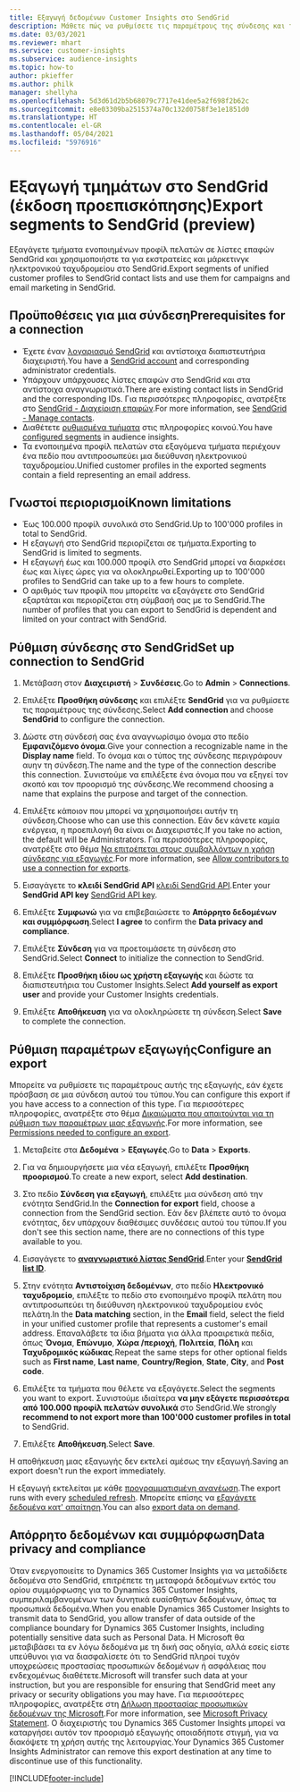 ```yaml
---
title: Εξαγωγή δεδομένων Customer Insights στο SendGrid
description: Μάθετε πώς να ρυθμίσετε τις παραμέτρους της σύνδεσης και της εξαγωγής στο SendGrid.
ms.date: 03/03/2021
ms.reviewer: mhart
ms.service: customer-insights
ms.subservice: audience-insights
ms.topic: how-to
author: pkieffer
ms.author: philk
manager: shellyha
ms.openlocfilehash: 5d3d61d2b5b68079c7717e41dee5a2f698f2b62c
ms.sourcegitcommit: e8e03309ba2515374a70c132d0758f3e1e1851d0
ms.translationtype: HT
ms.contentlocale: el-GR
ms.lasthandoff: 05/04/2021
ms.locfileid: "5976916"
---
```

# <a name="export-segments-to-sendgrid-preview"></a><span data-ttu-id="31101-103">Εξαγωγή τμημάτων στο SendGrid (έκδοση προεπισκόπησης)</span><span class="sxs-lookup"><span data-stu-id="31101-103">Export segments to SendGrid (preview)</span></span>

<span data-ttu-id="31101-104">Εξαγάγετε τμήματα ενοποιημένων προφίλ πελατών σε λίστες επαφών SendGrid και χρησιμοποιήστε τα για εκστρατείες και μάρκετινγκ ηλεκτρονικού ταχυδρομείου στο SendGrid.</span><span class="sxs-lookup"><span data-stu-id="31101-104">Export segments of unified customer profiles to SendGrid contact lists and use them for campaigns and email marketing in SendGrid.</span></span> 

## <a name="prerequisites-for-a-connection"></a><span data-ttu-id="31101-105">Προϋποθέσεις για μια σύνδεση</span><span class="sxs-lookup"><span data-stu-id="31101-105">Prerequisites for a connection</span></span>

-   <span data-ttu-id="31101-106">Έχετε έναν [λογαριασμό SendGrid](https://sendgrid.com/) και αντίστοιχα διαπιστευτήρια διαχειριστή.</span><span class="sxs-lookup"><span data-stu-id="31101-106">You have a [SendGrid account](https://sendgrid.com/) and corresponding administrator credentials.</span></span>
-   <span data-ttu-id="31101-107">Υπάρχουν υπάρχουσες λίστες επαφών στο SendGrid και στα αντίστοιχα αναγνωριστικά.</span><span class="sxs-lookup"><span data-stu-id="31101-107">There are existing contact lists in SendGrid and the corresponding IDs.</span></span> <span data-ttu-id="31101-108">Για περισσότερες πληροφορίες, ανατρέξτε στο [SendGrid - Διαχείριση επαφών](https://sendgrid.com/docs/ui/managing-contacts/create-and-manage-contacts/#manage-contacts).</span><span class="sxs-lookup"><span data-stu-id="31101-108">For more information, see [SendGrid - Manage contacts](https://sendgrid.com/docs/ui/managing-contacts/create-and-manage-contacts/#manage-contacts).</span></span>
-   <span data-ttu-id="31101-109">Διαθέτετε [ρυθμισμένα τμήματα](segments.md) στις πληροφορίες κοινού.</span><span class="sxs-lookup"><span data-stu-id="31101-109">You have [configured segments](segments.md) in audience insights.</span></span>
-   <span data-ttu-id="31101-110">Τα ενοποιημένα προφίλ πελατών στα εξαγόμενα τμήματα περιέχουν ένα πεδίο που αντιπροσωπεύει μια διεύθυνση ηλεκτρονικού ταχυδρομείου.</span><span class="sxs-lookup"><span data-stu-id="31101-110">Unified customer profiles in the exported segments contain a field representing an email address.</span></span>

## <a name="known-limitations"></a><span data-ttu-id="31101-111">Γνωστοί περιορισμοί</span><span class="sxs-lookup"><span data-stu-id="31101-111">Known limitations</span></span>

- <span data-ttu-id="31101-112">Έως 100.000 προφίλ συνολικά στο SendGrid.</span><span class="sxs-lookup"><span data-stu-id="31101-112">Up to 100'000 profiles in total to SendGrid.</span></span>
- <span data-ttu-id="31101-113">Η εξαγωγή στο SendGrid περιορίζεται σε τμήματα.</span><span class="sxs-lookup"><span data-stu-id="31101-113">Exporting to SendGrid is limited to segments.</span></span>
- <span data-ttu-id="31101-114">Η εξαγωγή έως και 100.000 προφίλ στο SendGrid μπορεί να διαρκέσει έως και λίγες ώρες για να ολοκληρωθεί.</span><span class="sxs-lookup"><span data-stu-id="31101-114">Exporting up to 100'000 profiles to SendGrid can take up to a few hours to complete.</span></span> 
- <span data-ttu-id="31101-115">Ο αριθμός των προφίλ που μπορείτε να εξαγάγετε στο SendGrid εξαρτάται και περιορίζεται στη σύμβασή σας με το SendGrid.</span><span class="sxs-lookup"><span data-stu-id="31101-115">The number of profiles that you can export to SendGrid is dependent and limited on your contract with SendGrid.</span></span>

## <a name="set-up-connection-to-sendgrid"></a><span data-ttu-id="31101-116">Ρύθμιση σύνδεσης στο SendGrid</span><span class="sxs-lookup"><span data-stu-id="31101-116">Set up connection to SendGrid</span></span>

1. <span data-ttu-id="31101-117">Μετάβαση στον **Διαχειριστή** > **Συνδέσεις**.</span><span class="sxs-lookup"><span data-stu-id="31101-117">Go to **Admin** > **Connections**.</span></span>

1. <span data-ttu-id="31101-118">Επιλέξτε **Προσθήκη σύνδεσης** και επιλέξτε **SendGrid** για να ρυθμίσετε τις παραμέτρους της σύνδεσης.</span><span class="sxs-lookup"><span data-stu-id="31101-118">Select **Add connection** and choose **SendGrid** to configure the connection.</span></span>

1. <span data-ttu-id="31101-119">Δώστε στη σύνδεσή σας ένα αναγνωρίσιμο όνομα στο πεδίο **Εμφανιζόμενο όνομα**.</span><span class="sxs-lookup"><span data-stu-id="31101-119">Give your connection a recognizable name in the **Display name** field.</span></span> <span data-ttu-id="31101-120">Το όνομα και ο τύπος της σύνδεσης περιγράφουν αυην τη σύνδεση.</span><span class="sxs-lookup"><span data-stu-id="31101-120">The name and the type of the connection describe this connection.</span></span> <span data-ttu-id="31101-121">Συνιστούμε να επιλέξετε ένα όνομα που να εξηγεί τον σκοπό και τον προορισμό της σύνδεσης.</span><span class="sxs-lookup"><span data-stu-id="31101-121">We recommend choosing a name that explains the purpose and target of the connection.</span></span>

1. <span data-ttu-id="31101-122">Επιλέξτε κάποιον που μπορεί να χρησιμοποιήσει αυτήν τη σύνδεση.</span><span class="sxs-lookup"><span data-stu-id="31101-122">Choose who can use this connection.</span></span> <span data-ttu-id="31101-123">Εάν δεν κάνετε καμία ενέργεια, η προεπιλογή θα είναι οι Διαχειριστές.</span><span class="sxs-lookup"><span data-stu-id="31101-123">If you take no action, the default will be Administrators.</span></span> <span data-ttu-id="31101-124">Για περισσότερες πληροφορίες, ανατρέξτε στο θέμα [Να επιτρέπεται στους συμβαλλόντων η χρήση σύνδεσης για εξαγωγές](connections.md#allow-contributors-to-use-a-connection-for-exports).</span><span class="sxs-lookup"><span data-stu-id="31101-124">For more information, see [Allow contributors to use a connection for exports](connections.md#allow-contributors-to-use-a-connection-for-exports).</span></span>

1. <span data-ttu-id="31101-125">Εισαγάγετε το **κλειδί SendGrid API** [κλειδί SendGrid API](https://sendgrid.com/docs/ui/account-and-settings/api-keys/).</span><span class="sxs-lookup"><span data-stu-id="31101-125">Enter your **SendGrid API key** [SendGrid API key](https://sendgrid.com/docs/ui/account-and-settings/api-keys/).</span></span>

1. <span data-ttu-id="31101-126">Επιλέξτε **Συμφωνώ** για να επιβεβαιώσετε το **Απόρρητο δεδομένων και συμμόρφωση**.</span><span class="sxs-lookup"><span data-stu-id="31101-126">Select **I agree** to confirm the **Data privacy and compliance**.</span></span>

1. <span data-ttu-id="31101-127">Επιλέξτε **Σύνδεση** για να προετοιμάσετε τη σύνδεση στο SendGrid.</span><span class="sxs-lookup"><span data-stu-id="31101-127">Select **Connect** to initialize the connection to SendGrid.</span></span>

1. <span data-ttu-id="31101-128">Επιλέξτε **Προσθήκη ιδίου ως χρήστη εξαγωγής** και δώστε τα διαπιστευτήρια του Customer Insights.</span><span class="sxs-lookup"><span data-stu-id="31101-128">Select **Add yourself as export user** and provide your Customer Insights credentials.</span></span>

1. <span data-ttu-id="31101-129">Επιλέξτε **Αποθήκευση** για να ολοκληρώσετε τη σύνδεση.</span><span class="sxs-lookup"><span data-stu-id="31101-129">Select **Save** to complete the connection.</span></span>

## <a name="configure-an-export"></a><span data-ttu-id="31101-130">Ρύθμιση παραμέτρων εξαγωγής</span><span class="sxs-lookup"><span data-stu-id="31101-130">Configure an export</span></span>

<span data-ttu-id="31101-131">Μπορείτε να ρυθμίσετε τις παραμέτρους αυτής της εξαγωγής, εάν έχετε πρόσβαση σε μια σύνδεση αυτού του τύπου.</span><span class="sxs-lookup"><span data-stu-id="31101-131">You can configure this export if you have access to a connection of this type.</span></span> <span data-ttu-id="31101-132">Για περισσότερες πληροφορίες, ανατρέξτε στο θέμα [Δικαιώματα που απαιτούνται για τη ρύθμιση των παραμέτρων μιας εξαγωγής](export-destinations.md#set-up-a-new-export).</span><span class="sxs-lookup"><span data-stu-id="31101-132">For more information, see [Permissions needed to configure an export](export-destinations.md#set-up-a-new-export).</span></span>

1. <span data-ttu-id="31101-133">Μεταβείτε στα **Δεδομένα** > **Εξαγωγές**.</span><span class="sxs-lookup"><span data-stu-id="31101-133">Go to **Data** > **Exports**.</span></span>

1. <span data-ttu-id="31101-134">Για να δημιουργήσετε μια νέα εξαγωγή, επιλέξτε **Προσθήκη προορισμού**.</span><span class="sxs-lookup"><span data-stu-id="31101-134">To create a new export, select **Add destination**.</span></span>

1. <span data-ttu-id="31101-135">Στο πεδίο **Σύνδεση για εξαγωγή**, επιλέξτε μια σύνδεση από την ενότητα SendGrid.</span><span class="sxs-lookup"><span data-stu-id="31101-135">In the **Connection for export** field, choose a connection from the SendGrid section.</span></span> <span data-ttu-id="31101-136">Εάν δεν βλέπετε αυτό το όνομα ενότητας, δεν υπάρχουν διαθέσιμες συνδέσεις αυτού του τύπου.</span><span class="sxs-lookup"><span data-stu-id="31101-136">If you don't see this section name, there are no connections of this type available to you.</span></span>

1. <span data-ttu-id="31101-137">Εισαγάγετε το **[αναγνωριστικό λίστας SendGrid](https://sendgrid.com/docs/ui/managing-contacts/create-and-manage-contacts/#manage-contacts)**.</span><span class="sxs-lookup"><span data-stu-id="31101-137">Enter your **[SendGrid list ID](https://sendgrid.com/docs/ui/managing-contacts/create-and-manage-contacts/#manage-contacts)**.</span></span>

1. <span data-ttu-id="31101-138">Στην ενότητα **Αντιστοίχιση δεδομένων**, στο πεδίο **Ηλεκτρονικό ταχυδρομείο**, επιλέξτε το πεδίο στο ενοποιημένο προφίλ πελάτη που αντιπροσωπεύει τη διεύθυνση ηλεκτρονικού ταχυδρομείου ενός πελάτη.</span><span class="sxs-lookup"><span data-stu-id="31101-138">In the **Data matching** section, in the **Email** field, select the field in your unified customer profile that represents a customer's email address.</span></span> <span data-ttu-id="31101-139">Επαναλάβετε τα ίδια βήματα για άλλα προαιρετικά πεδία, όπως **Όνομα**, **Επώνυμο**, **Χώρα /περιοχή**, **Πολιτεία**, **Πόλη** και **Ταχυδρομικός κώδικας**.</span><span class="sxs-lookup"><span data-stu-id="31101-139">Repeat the same steps for other optional fields such as **First name**, **Last name**, **Country/Region**, **State**, **City**, and **Post code**.</span></span>

1. <span data-ttu-id="31101-140">Επιλέξτε τα τμήματα που θέλετε να εξαγάγετε.</span><span class="sxs-lookup"><span data-stu-id="31101-140">Select the segments you want to export.</span></span> <span data-ttu-id="31101-141">Συνιστούμε ιδιαίτερα **να μην εξάγετε περισσότερα από 100.000 προφίλ πελατών συνολικά** στο SendGrid.</span><span class="sxs-lookup"><span data-stu-id="31101-141">We strongly **recommend to not export more than 100'000 customer profiles in total** to SendGrid.</span></span> 

1. <span data-ttu-id="31101-142">Επιλέξτε **Αποθήκευση**.</span><span class="sxs-lookup"><span data-stu-id="31101-142">Select **Save**.</span></span>

<span data-ttu-id="31101-143">Η αποθήκευση μιας εξαγωγής δεν εκτελεί αμέσως την εξαγωγή.</span><span class="sxs-lookup"><span data-stu-id="31101-143">Saving an export doesn't run the export immediately.</span></span>

<span data-ttu-id="31101-144">Η εξαγωγή εκτελείται με κάθε [προγραμματισμένη ανανέωση](system.md#schedule-tab).</span><span class="sxs-lookup"><span data-stu-id="31101-144">The export runs with every [scheduled refresh](system.md#schedule-tab).</span></span> <span data-ttu-id="31101-145">Μπορείτε επίσης να [εξαγάγετε δεδομένα κατ' απαίτηση](export-destinations.md#run-exports-on-demand).</span><span class="sxs-lookup"><span data-stu-id="31101-145">You can also [export data on demand](export-destinations.md#run-exports-on-demand).</span></span> 

## <a name="data-privacy-and-compliance"></a><span data-ttu-id="31101-146">Απόρρητο δεδομένων και συμμόρφωση</span><span class="sxs-lookup"><span data-stu-id="31101-146">Data privacy and compliance</span></span>

<span data-ttu-id="31101-147">Όταν ενεργοποιείτε το Dynamics 365 Customer Insights για να μεταδίδετε δεδομένα στο SendGrid, επιτρέπετε τη μεταφορά δεδομένων εκτός του ορίου συμμόρφωσης για το Dynamics 365 Customer Insights, συμπεριλαμβανομένων των δυνητικά ευαίσθητων δεδομένων, όπως τα προσωπικά δεδομένα.</span><span class="sxs-lookup"><span data-stu-id="31101-147">When you enable Dynamics 365 Customer Insights to transmit data to SendGrid, you allow transfer of data outside of the compliance boundary for Dynamics 365 Customer Insights, including potentially sensitive data such as Personal Data.</span></span> <span data-ttu-id="31101-148">Η Microsoft θα μεταβιβάσει τα εν λόγω δεδομένα με τη δική σας οδηγία, αλλά εσείς είστε υπεύθυνοι για να διασφαλίσετε ότι το SendGrid πληροί τυχόν υποχρεώσεις προστασίας προσωπικών δεδομένων ή ασφάλειας που ενδεχομένως διαθέτετε.</span><span class="sxs-lookup"><span data-stu-id="31101-148">Microsoft will transfer such data at your instruction, but you are responsible for ensuring that SendGrid meet any privacy or security obligations you may have.</span></span> <span data-ttu-id="31101-149">Για περισσότερες πληροφορίες, ανατρέξτε στη [Δήλωση προστασίας προσωπικών δεδομένων της Microsoft](https://go.microsoft.com/fwlink/?linkid=396732).</span><span class="sxs-lookup"><span data-stu-id="31101-149">For more information, see [Microsoft Privacy Statement](https://go.microsoft.com/fwlink/?linkid=396732).</span></span>
<span data-ttu-id="31101-150">Ο διαχειριστής του Dynamics 365 Customer Insights μπορεί να καταργήσει αυτόν τον προορισμό εξαγωγής οποιαδήποτε στιγμή, για να διακόψετε τη χρήση αυτής της λειτουργίας.</span><span class="sxs-lookup"><span data-stu-id="31101-150">Your Dynamics 365 Customer Insights Administrator can remove this export destination at any time to discontinue use of this functionality.</span></span>


[!INCLUDE[footer-include](../includes/footer-banner.md)]